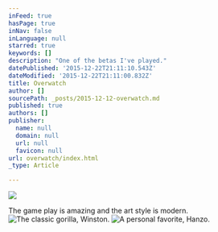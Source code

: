 ```yaml
---
inFeed: true
hasPage: true
inNav: false
inLanguage: null
starred: true
keywords: []
description: "One of the betas I've played."
datePublished: '2015-12-22T21:11:10.543Z'
dateModified: '2015-12-22T21:11:00.832Z'
title: Overwatch
author: []
sourcePath: _posts/2015-12-12-overwatch.md
published: true
authors: []
publisher:
  name: null
  domain: null
  url: null
  favicon: null
url: overwatch/index.html
_type: Article

---
```

![](https://the-grid-user-content.s3-us-west-2.amazonaws.com/9be6279d-04b3-404f-9e84-a17cea1beadc.jpg)

The game play is amazing and the art style is modern.  ![The classic gorilla, Winston.](https://s3-us-west-2.amazonaws.com/the-grid-img/p/8e2bc2c1c16b605645588eb744eceddcc1112821.jpg)
![A personal favorite, Hanzo.](https://s3-us-west-2.amazonaws.com/the-grid-img/p/c0367e0a39f37553b4eb3e09ea44496a167c3375.jpg)